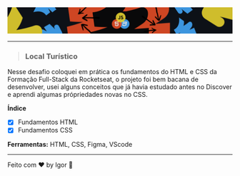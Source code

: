 <div style="">
  <a href="#">
    <img alt="Full-Stack" src="./.github/logo.png"/>
  </a>
</div>

---

> ### **Local Turístico**

<div style="">
  <p>
    Nesse desafio coloquei em prática os fundamentos do HTML e CSS da Formação Full-Stack da Rocketseat, o projeto foi bem bacana de desenvolver, usei alguns conceitos que já havia estudado antes no Discover e aprendi algumas própriedades novas no CSS. 
  </p>
</div>

**Índice**

  - [X] Fundamentos HTML
  - [X] Fundamentos CSS

<div style="">
  <p>
    <strong>Ferramentas:</strong> HTML, CSS, Figma, VScode
  </p>
</div>

---

Feito com ❤ by Igor 🖖

